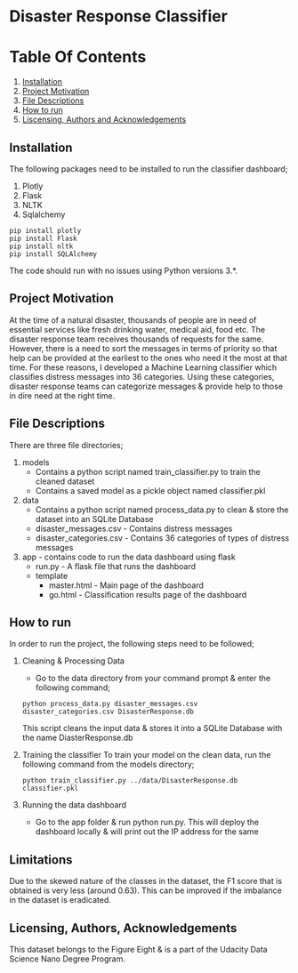 # Disaster Response Classifier

# Table Of Contents
1. [Installation](#installation)
2. [Project Motivation](#projectmotivation)
3. [File Descriptions](#filedescriptions)
4. [How to run](#results)
5. [Liscensing, Authors and Acknowledgements](#liscense)

## Installation
<a id='installation'></a>
The following packages need to be installed to run the classifier dashboard;
1. Plotly
2. Flask
3. NLTK
4. Sqlalchemy
```
pip install plotly
pip install Flask
pip install nltk
pip install SQLAlchemy
```
The code should run with no issues using Python versions 3.*.

## Project Motivation
<a id='projectmotivation'></a>
At the time of a natural disaster, thousands of people are in need of essential services like fresh drinking water, medical aid, food etc. The disaster response team receives thousands of requests for the same. However, there is a need to sort the messages in terms of priority so that help can be provided at the earliest to the ones who need it the most at that time. For these reasons, I developed a Machine Learning classifier which classifies distress messages into 36 categories. Using these categories, disaster response teams can categorize messages & provide help to those in dire need at the right time.

## File Descriptions
<a id='filedescriptions'></a>
There are three file directories;
1. models
    * Contains a python script named train_classifier.py to train the cleaned dataset
    * Contains a saved model as a pickle object named classifier.pkl
2. data
    * Contains a python script named process_data.py to clean & store the dataset into an SQLite Database
    * disaster_messages.csv - Contains distress messages
    * disaster_categories.csv - Contains 36 categories of types of distress messages
3. app - contains code to run the data dashboard using flask
    * run.py - A flask file that runs the dashboard
    * template
        * master.html - Main page of the dashboard
        * go.html - Classification results page of the dashboard

## How to run
<a id='results'></a>
In order to run the project, the following steps need to be followed;
1. Cleaning & Processing Data 
    * Go to the data directory from your command prompt & enter the following command;
    ```
    python process_data.py disaster_messages.csv disaster_categories.csv DisasterResponse.db
    ```
    This script cleans the input data & stores it into a SQLite Database with the name DiasterResponse.db

2. Training the classifier
    To train your model on the clean data, run the following command from the models directory;
    ```
    python train_classifier.py ../data/DisasterResponse.db classifier.pkl
    ```

3. Running the data dashboard
    * Go to the app folder & run python run.py. This will deploy the dashboard locally & will print out the IP address for the same

## Limitations
Due to the skewed nature of the classes in the dataset, the F1 score that is obtained is very less (around 0.63). This can be improved if the imbalance in the dataset is eradicated.

## Licensing, Authors, Acknowledgements
<a id='liscense'></a>
This dataset belongs to the Figure Eight & is a part of the Udacity Data Science Nano Degree Program.
